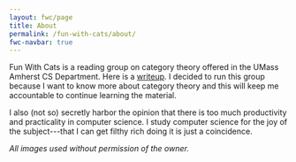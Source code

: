 ```yaml
---
layout: fwc/page
title: About
permalink: /fun-with-cats/about/
fwc-navbar: true
---
```


Fun With Cats is a reading group on category theory offered in the UMass Amherst
CS Department. Here is a [writeup](/fun-with-cats/materials/fwc-writeup.pdf). I decided to run
this group because I want to know more about category theory and this will keep
me accountable to continue learning the material.

I also (not so) secretly harbor the opinion that there is too much productivity
and practicality in computer science. I study computer science for the joy of
the subject---that I can get filthy rich doing it is just a coincidence.

*All images used without permission of the owner.*
